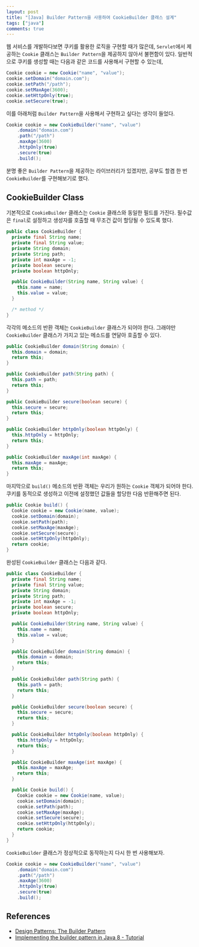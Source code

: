 ```yaml
---
layout: post
title: "[Java] Builder Pattern을 사용하여 CookieBuilder 클래스 설계"
tags: ["java"]
comments: true
---
```


웹 서비스를 개발하다보면 쿠키를 활용한 로직을 구현할 때가 많은데, `Servlet`에서 제공하는 `Cookie` 클래스는 `Builder Pattern`을 제공하지 않아서 불편함이 있다. 일반적으로 쿠키를 생성할 때는 다음과 같은 코드를 사용해서 구현할 수 있는데,

```java
Cookie cookie = new Cookie("name", "value");
cookie.setDomain("domain.com");
cookie.setPath("/path");
cookie.setMaxAge(3600);
cookie.setHttpOnly(true);
cookie.setSecure(true);
```

이를 아래처럼 `Builder Pattern`을 사용해서 구현하고 싶다는 생각이 들었다.

```java
Cookie cookie = new CookieBuilder("name", "value")
    .domain("domain.com")
    .path("/path")
    .maxAge(3600)
    .httpOnly(true)
    .secure(true)
    .build();
```

분명 좋은 `Builder Pattern`을 제공하는 라이브러리가 있겠지만, 공부도 할겸 한 번 `CookieBuilder`를 구현해보기로 했다.

## CookieBuilder Class

기본적으로 `CookieBuilder` 클래스는 `Cookie` 클래스와 동일한 필드를 가진다. 필수값은 `final`로 설정하고 생성자를 호출할 때 무조건 값이 할당될 수 있도록 했다.

```java
public class CookieBuilder {
  private final String name;
  private final String value;
  private String domain;
  private String path;
  private int maxAge = -1;
  private boolean secure;
  private boolean httpOnly;

  public CookieBuilder(String name, String value) {
    this.name = name;
    this.value = value;
  }

  /* method */
}
```

각각의 메소드의 반환 객체는 `CookieBuilder` 클래스가 되어야 한다. 그래야만 `CookieBuilder` 클래스가 가지고 있는 메소드를 연달아 호출할 수 있다.

```java
public CookieBuilder domain(String domain) {
  this.domain = domain;
  return this;
}

public CookieBuilder path(String path) {
  this.path = path;
  return this;
}

public CookieBuilder secure(boolean secure) {
  this.secure = secure;
  return this;
}

public CookieBuilder httpOnly(boolean httpOnly) {
  this.httpOnly = httpOnly;
  return this;
}

public CookieBuilder maxAge(int maxAge) {
  this.maxAge = maxAge;
  return this;
}
```

마지막으로 `build()` 메소드의 반환 객체는 우리가 원하는 `Cookie` 객체가 되어야 한다. 쿠키를 동적으로 생성하고 이전에 설정했던 값들을 할당한 다음 반환해주면 된다.

```java
public Cookie build() {
  Cookie cookie = new Cookie(name, value);
  cookie.setDomain(domain);
  cookie.setPath(path);
  cookie.setMaxAge(maxAge);
  cookie.setSecure(secure);
  cookie.setHttpOnly(httpOnly);
  return cookie;
}
```

완성된 `CookieBuilder` 클래스는 다음과 같다.

```java
public class CookieBuilder {
  private final String name;
  private final String value;
  private String domain;
  private String path;
  private int maxAge = -1;
  private boolean secure;
  private boolean httpOnly;

  public CookieBuilder(String name, String value) {
    this.name = name;
    this.value = value;
  }

  public CookieBuilder domain(String domain) {
    this.domain = domain;
    return this;
  }

  public CookieBuilder path(String path) {
    this.path = path;
    return this;
  }

  public CookieBuilder secure(boolean secure) {
    this.secure = secure;
    return this;
  }

  public CookieBuilder httpOnly(boolean httpOnly) {
    this.httpOnly = httpOnly;
    return this;
  }

  public CookieBuilder maxAge(int maxAge) {
    this.maxAge = maxAge;
    return this;
  }

  public Cookie build() {
    Cookie cookie = new Cookie(name, value);
    cookie.setDomain(domain);
    cookie.setPath(path);
    cookie.setMaxAge(maxAge);
    cookie.setSecure(secure);
    cookie.setHttpOnly(httpOnly);
    return cookie;
  }
}
```

`CookieBuilder` 클래스가 정상적으로 동작하는지 다시 한 번 사용해보자.

```java
Cookie cookie = new CookieBuilder("name", "value")
    .domain("domain.com")
    .path("/path")
    .maxAge(3600)
    .httpOnly(true)
    .secure(true)
    .build();
```

## References

- [Design Patterns: The Builder Pattern](https://dzone.com/articles/design-patterns-the-builder-pattern)
- [Implementing the builder pattern in Java 8 - Tutorial](https://www.vogella.com/tutorials/DesignPatternBuilder/article.html)
